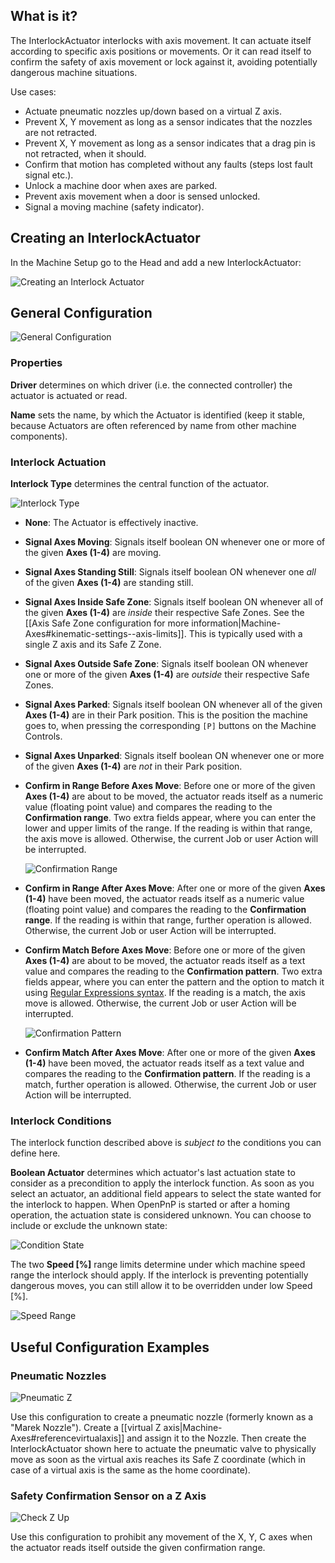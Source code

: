 ## What is it?
The InterlockActuator interlocks with axis movement. It can actuate itself according to specific axis positions or movements. Or it can read itself to confirm the safety of axis movement or lock against it, avoiding potentially dangerous machine situations. 

Use cases:
* Actuate pneumatic nozzles up/down based on a virtual Z axis. 
* Prevent X, Y movement as long as a sensor indicates that the nozzles are not retracted.
* Prevent X, Y movement as long as a sensor indicates that a drag pin is not retracted, when it should.
* Confirm that motion has completed without any faults (steps lost fault signal etc.).
* Unlock a machine door when axes are parked. 
* Prevent axis movement when a door is sensed unlocked. 
* Signal a moving machine (safety indicator).

## Creating an InterlockActuator
In the Machine Setup go to the Head and add a new InterlockActuator:

![Creating an Interlock Actuator](https://user-images.githubusercontent.com/9963310/98390153-482ab700-2055-11eb-9ca5-557f82dd2e91.png)

## General Configuration 

![General Configuration](https://user-images.githubusercontent.com/9963310/98390535-cc7d3a00-2055-11eb-9095-ec8ac97056bf.png)

### Properties

**Driver** determines on which driver (i.e. the connected controller) the actuator is actuated or read. 

**Name** sets the name, by which the Actuator is identified (keep it stable, because Actuators are often referenced by name from other machine components). 

### Interlock Actuation

**Interlock Type** determines the central function of the actuator. 

![Interlock Type](https://user-images.githubusercontent.com/9963310/98391311-c471ca00-2056-11eb-88ce-85f303b3f158.png)

* **None**: The Actuator is effectively inactive.

* **Signal Axes Moving**: Signals itself boolean ON whenever one or more of the given **Axes (1-4)** are moving. 

* **Signal Axes Standing Still**: Signals itself boolean ON whenever one _all_ of the given **Axes (1-4)** are standing still. 

* **Signal Axes Inside Safe Zone**: Signals itself boolean ON whenever all of the given **Axes (1-4)** are _inside_ their respective Safe Zones. See the [[Axis Safe Zone configuration for more information|Machine-Axes#kinematic-settings--axis-limits]]. This is typically used with a single Z axis and its Safe Z Zone. 

* **Signal Axes Outside Safe Zone**: Signals itself boolean ON whenever one or more of the given **Axes (1-4)** are _outside_ their respective Safe Zones. 

* **Signal Axes Parked**: Signals itself boolean ON whenever all of the given **Axes (1-4)** are in their Park position. This is the position the machine goes to, when pressing the corresponding `[P]` buttons on the Machine Controls. 

* **Signal Axes Unparked**: Signals itself boolean ON whenever one or more of the given **Axes (1-4)** are _not_ in their Park position.  

* **Confirm in Range Before Axes Move**: Before one or more of the given **Axes (1-4)** are about to be moved, the actuator reads itself as a numeric value (floating point value) and compares the reading to the **Confirmation range**. Two extra fields appear, where you can enter the lower and upper limits of the range. If the reading is within that range, the axis move is allowed. Otherwise, the current Job or user Action will be interrupted. 

  ![Confirmation Range](https://user-images.githubusercontent.com/9963310/98393188-3ba85d80-2059-11eb-92d2-623cb08cd226.png)

* **Confirm in Range After Axes Move**: After one or more of the given **Axes (1-4)** have been moved, the actuator reads itself as a numeric value (floating point value) and compares the reading to the **Confirmation range**. If the reading is within that range, further operation is allowed. Otherwise, the current Job or user Action will be interrupted. 

* **Confirm Match Before Axes Move**: Before one or more of the given **Axes (1-4)** are about to be moved, the actuator reads itself as a text value and compares the reading to the **Confirmation pattern**. Two extra fields appear, where you can enter the pattern and the option to match it using [Regular Expressions syntax](https://en.wikipedia.org/wiki/Regular_expression). If the reading is a match, the axis move is allowed. Otherwise, the current Job or user Action will be interrupted. 

  ![Confirmation Pattern](https://user-images.githubusercontent.com/9963310/98394542-38ae6c80-205b-11eb-990e-48aea81dd7d6.png)

* **Confirm Match After Axes Move**: After one or more of the given **Axes (1-4)** have been moved, the actuator reads itself as a text value and compares the reading to the **Confirmation pattern**. If the reading is a match, further operation is allowed. Otherwise, the current Job or user Action will be interrupted. 

### Interlock Conditions

The interlock function described above is _subject to_ the conditions you can define here. 

**Boolean Actuator** determines which actuator's last actuation state to consider as a precondition to apply the interlock function. As soon as you select an actuator, an additional field appears to select the state wanted for the interlock to happen. When OpenPnP is started or after a homing operation, the actuation state is considered unknown. You can choose to include or exclude the unknown state:  

![Condition State](https://user-images.githubusercontent.com/9963310/98395354-6ba53000-205c-11eb-8624-ba4791171ea9.png)

The two **Speed [%]** range limits determine under which machine speed range the interlock should apply. If the interlock is preventing potentially dangerous moves, you can still allow it to be overridden under low Speed [%]. 

![Speed Range](https://user-images.githubusercontent.com/9963310/98395737-fd14a200-205c-11eb-8291-afe001405e9e.png)

## Useful Configuration Examples

### Pneumatic Nozzles

![Pneumatic Z](https://user-images.githubusercontent.com/9963310/98396119-89bf6000-205d-11eb-879d-a108bef3e59b.png)

Use this configuration to create a pneumatic nozzle (formerly known as a "Marek Nozzle"). Create a [[virtual Z axis|Machine-Axes#referencevirtualaxis]] and assign it to the Nozzle. Then create the InterlockActuator shown here to actuate the pneumatic valve to physically move as soon as the virtual axis reaches its Safe Z coordinate (which in case of a virtual axis is the same as the home coordinate).

### Safety Confirmation Sensor on a Z Axis

![Check Z Up](https://user-images.githubusercontent.com/9963310/98396529-2550d080-205e-11eb-9fd5-ee2ac5b7b102.png)

Use this configuration to prohibit any movement of the X, Y, C axes when the actuator reads itself outside the given confirmation range. 




